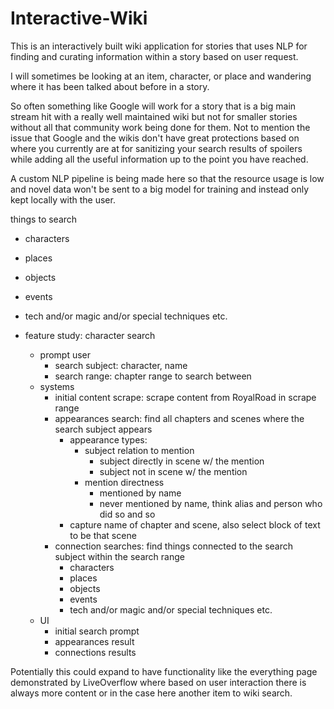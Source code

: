 # Interactive-Wiki
This is an interactively built wiki application for stories that uses NLP for finding and curating information within a story based on user request.

I will sometimes be looking at an item, character, or place and wandering where it has been talked about before in a story.

So often something like Google will work for a story that is a big main stream hit with a really well maintained wiki but not for smaller stories without all that community work being done for them. Not to mention the issue that Google and the wikis don't have great protections based on where you currently are at for sanitizing your search results of spoilers while adding all the useful information up to the point you have reached.

A custom NLP pipeline is being made here so that the resource usage is low and novel data won't be sent to a big model for training and instead only kept locally with the user.

things to search
  - characters
  - places
  - objects
  - events
  - tech and/or magic and/or special techniques etc.

- feature study: character search
    - prompt user
        - search subject: character, name
        - search range: chapter range to search between
    - systems
        - initial content scrape: scrape content from RoyalRoad in scrape range
        - appearances search: find all chapters and scenes where the search subject appears
            - appearance types:
                - subject relation to mention
                    - subject directly in scene w/ the mention
                    - subject not in scene w/ the mention
                - mention directness
                    - mentioned by name
                    - never mentioned by name, think alias and person who did so and so
            - capture name of chapter and scene, also select block of text to be that scene
        - connection searches: find things connected to the search subject within the search range
            - characters
            - places
            - objects
            - events
            - tech and/or magic and/or special techniques etc.
    - UI
        - initial search prompt
        - appearances result
        - connections results

Potentially this could expand to have functionality like the everything page demonstrated by LiveOverflow where based on user interaction there is always more content or in the case here another item to wiki search.

